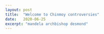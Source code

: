 ```yaml
---
layout: post
title:  "Welcome to Chinmoy controversies"
date:   2020-06-25
excerpt: "mandela archbishop desmond"
---
```

